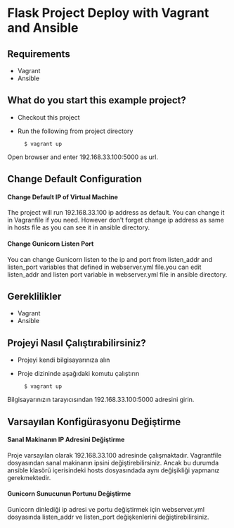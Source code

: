 # Flask Project Deploy with Vagrant and Ansible 


## Requirements
* Vagrant
* Ansible

## What do you start this example project?
* Checkout this project
* Run the following from project directory

        $ vagrant up

Open browser and enter 192.168.33.100:5000 as url.


## Change Default Configuration

#### Change Default IP of Virtual Machine
The project will run 192.168.33.100 ip address as default.
You can change it in Vagranfile if you need. However don't forget change ip address as same in hosts file as you can see it in ansible directory.

#### Change Gunicorn Listen Port
You can change Gunicorn listen to the ip and port from listen_addr and listen_port variables that defined in webserver.yml file.you can edit listen_addr and listen port variable in webserver.yml file in ansible directory.


## Gereklilikler
* Vagrant
* Ansible

## Projeyi Nasıl Çalıştırabilirsiniz?
* Projeyi kendi bilgisayarınıza alın
* Proje dizininde aşağıdaki komutu çalıştırın

        $ vagrant up

Bilgisayarınızın tarayıcısından 192.168.33.100:5000 adresini girin.

## Varsayılan Konfigürasyonu Değiştirme

#### Sanal Makinanın IP Adresini Değiştirme
Proje varsayılan olarak 192.168.33.100 adresinde çalışmaktadır.
Vagrantfile dosyasından sanal makinanın ipsini değiştirebilirsiniz.
Ancak bu durumda ansible klasörü içerisindeki hosts dosyasındada aynı değişikliği yapmanız gerekmektedir.


#### Gunicorn Sunucunun Portunu Değiştirme ####
Gunicorn dinlediği ip adresi ve portu değiştirmek için webserver.yml dosyasında listen_addr ve listen_port değişkenlerini değiştirebilirsiniz.